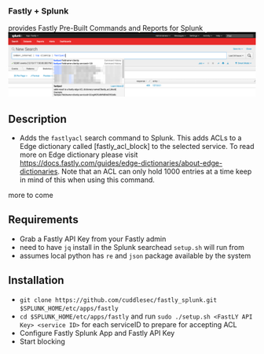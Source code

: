 ### Fastly + Splunk  
provides Fastly Pre-Built Commands and Reports for Splunk
![example](static/example.png)

## Description
* Adds the `fastlyacl` search command to Splunk. This adds ACLs to a Edge dictionary called [fastly\_acl\_block] to the selected service. To read more on Edge dictionary please visit <https://docs.fastly.com/guides/edge-dictionaries/about-edge-dictionaries>. Note that an ACL can only hold 1000 entries at a time keep in mind of this when using this command. 

more to come 

## Requirements
* Grab a Fastly API Key from your Fastly admin
* need to have `jq` install in the Splunk searchead `setup.sh` will run from
* assumes local python has `re` and `json` package available by the system

## Installation
* `git clone https://github.com/cuddlesec/fastly_splunk.git $SPLUNK_HOME/etc/apps/fastly` 
* `cd $SPLUNK_HOME/etc/apps/fastly` and run `sudo ./setup.sh <FastLY API Key> <service ID>` for each serviceID to prepare for accepting ACL
* Configure Fastly Splunk App and Fastly API Key
* Start blocking


